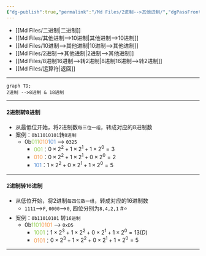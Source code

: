 ```yaml
---
{"dg-publish":true,"permalink":"/Md Files/2进制-->其他进制/","dgPassFrontmatter":true}
---
```


- [[Md Files/二进制\|二进制]]  
- [[Md Files/其他进制-->10进制\|其他进制-->10进制]] 
- [[Md Files/10进制-->其他进制\|10进制-->其他进制]]  
- [[Md Files/2进制-->其他进制\|2进制-->其他进制]] 
- [[Md Files/8进制16进制-->转2进制\|8进制16进制-->转2进制]] 
- [[Md Files/运算符\|返回]]  
- ---
```mermaid
graph TD;
2进制 -->8进制 & 18进制 
```
---
#### 2进制转8进制
- 从最低位开始，将2进制数`每三位一组`，转成对应的8进制数
- 案例：`0b11010101`转`8进制` 
	- 0b<font color="#92d050">011</font><font color="#f79646">010</font><font color="#548dd4">101</font> --> `0325`
		- <font color="#92d050">001</font>：$0\times2^2+1\times2^1+1\times2^0=3$ 
		- <font color="#f79646">010</font>：$0\times2^2+1\times2^1+0\times2^0=2$ 
		- <font color="#548dd4">101</font>：$1\times2^2+0\times2^1+1\times2^0=5$ 
- --
#### 2进制转16进制
- 从低位开始，将2进制`每四位数一组`，转成对应的16进制数
	- `1111`-->`F`, `0000`-->`0`, 四位分别为`8,4,2,1` #⭐️ 
- 案例：`0b11010101` 转`16进制`
	- 0b<font color="#92d050">1101</font><font color="#f79646">0101</font> --> `0xD5`
		- <font color="#92d050">1001</font>：$1\times2^3 + 1\times2^2 + 0\times2^1 + 1\times2^0 =13(D)$ 
		- <font color="#f79646">0101</font>：$0\times2^3 + 1\times2^2 + 0\times2^1 + 1\times2^0=5$ 
- --
